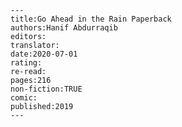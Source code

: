 
    ---
    title:Go Ahead in the Rain Paperback
    authors:Hanif Abdurraqib
    editors:
    translator:
    date:2020-07-01
    rating:
    re-read:
    pages:216
    non-fiction:TRUE
    comic:
    published:2019
    ---

    
